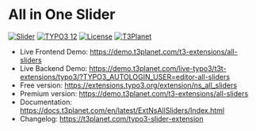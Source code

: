 # All in One Slider

  [![Slider](https://img.shields.io/badge/stable-v12.1.0-green?style=flat-square)](https://github.com/nitsan-technologies/ns_all_sliders/tree/12.1.0) [![TYPO3 12](https://img.shields.io/badge/TYPO3-12-orange.svg?style=flat-square)](https://get.typo3.org/version/12) [![License](https://img.shields.io/badge/license-GPL--3.0-orange?style=flat-square)](https://www.gnu.org/licenses/gpl-3.0.en.html) [![T3Planet](https://img.shields.io/badge/T3Planet-Slider-50b99a?style=flat-square)](https://demo.t3planet.com/t3-extensions/all-sliders)

- Live Frontend Demo: https://demo.t3planet.com/t3-extensions/all-sliders
- Live Backend Demo: https://demo.t3planet.com/live-typo3/t3t-extensions/typo3/?TYPO3_AUTOLOGIN_USER=editor-all-sliders
- Free version: https://extensions.typo3.org/extension/ns_all_sliders
- Premium version: https://demo.t3planet.com/t3-extensions/all-sliders
- Documentation: https://docs.t3planet.com/en/latest/ExtNsAllSliders/Index.html
- Changelog: https://t3planet.com/typo3-slider-extension
